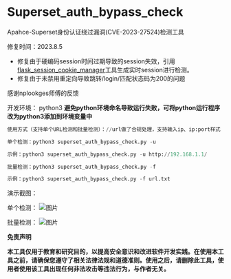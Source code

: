 # Superset_auth_bypass_check
Apahce-Superset身份认证绕过漏洞(CVE-2023-27524)检测工具


修复时间：2023.8.5
* 修复由于硬编码session时间过期导致的session失效，引用<a href="https://github.com/noraj/flask-session-cookie-manager">flask_session_cookie_manager</a>工具生成实时session进行检测。
* 修复由于未禁用重定向导致跳转/login/匹配状态码为200的问题

感谢nplookges师傅的反馈

开发环境：
python3
**避免python环境命名导致运行失败，可将python运行程序改为python3添加到环境变量中**

```python
使用方式（支持单个URL检测和批量检测）：//url做了合规处理，支持输入ip、ip:port样式

单个检测：python3 superset_auth_bypass_check.py -u

示例：python3 superset_auth_bypass_check.py -u http://192.168.1.1/

批量检测：python3 superset_auth_bypass_check.py -f

示例：python3 superset_auth_bypass_check.py -f url.txt

```

演示截图：

单个检测：
![图片](https://user-images.githubusercontent.com/50813688/234778920-e15d8736-580c-4c0d-9de1-a78a6ccc56b5.png)

批量检测：
![图片](https://user-images.githubusercontent.com/50813688/234778877-9d797ccd-b4b0-4e72-9dfa-0a90fbaafaac.png)


**免责声明**

**本工具仅用于教育和研究目的，以提高安全意识和改进软件开发实践。在使用本工具之前，请确保您遵守了相关法律法规和道德准则。使用之后，请删除此工具，使用者使用该工具出现任何非法攻击等违法行为，与作者无关。**
